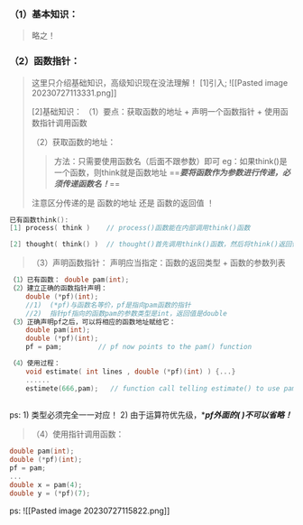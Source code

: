 ### （1）基本知识：
>略之！

### （2）函数指针：
>这里只介绍基础知识，高级知识现在没法理解！
>[1]引入;
>![[Pasted image 20230727113331.png]]
>
>[2]基础知识：
>（1）要点：获取函数的地址 + 声明一个函数指针 + 使用函数指针调用函数
>
>（2）获取函数的地址：
>>方法：只需要使用函数名（后面不跟参数）即可
>>eg：如果think()是一个函数，则think就是函数地址
>>==***要将函数作为参数进行传递，必须传递函数名！***==
>
>注意区分传递的是 函数的地址 还是 函数的返回值 ！
```cpp
已有函数think():
[1] process( think )    // process()函数能在内部调用think()函数

[2] thought( think() )  // thought()首先调用think()函数，然后将think()返回值传递给                              thought()函数
```

>（3）声明函数指针：
>声明应当指定：函数的返回类型 + 函数的参数列表
```cpp
（1）已有函数： double pam(int);
（2）建立正确的函数指针声明：
	double (*pf)(int);
	//1)  (*pf)与函数名等价，pf是指向pam函数的指针
	//2)  指针pf指向的函数pam的参数类型是int，返回值是double  
（3）正确声明pf之后，可以将相应的函数地址赋给它：
	double pam(int);
	double (*pf)(int);
	pf = pam;         // pf now points to the pam() function

（4）使用过程：
	void estimate( int lines , double (*pf)(int) ) {...}
	......
	estimete(666,pam);   // function call telling estimate() to use pam()
	
```
ps: 1) 类型必须完全一一对应！    2) 由于运算符优先级，****pf外面的( )不可以省略！***
 
>（4）使用指针调用函数：
```cpp
double pam(int);
double (*pf)(int);
pf = pam;
...
double x = pam(4);
double y = (*pf)(7);
```

ps:
![[Pasted image 20230727115822.png]]
